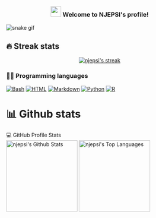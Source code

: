 # 
<h3 align="center">
<img src="https://media.giphy.com/media/hvRJCLFzcasrR4ia7z/giphy.gif" width="28">
Welcome to NJEPSI's profile! 
</h3>

![snake gif](https://github.com/njepsi/njepsi/blob/output/github-contribution-grid-snake.gif)

## 🔥 Streak stats

<!-- GitHub Readme Streak Stats - https://github.com/DenverCoder1/github-readme-streak-stats -->
<p align="center">
  <a href="https://github.com/njepsi/github-readme-streak-stats">
    <img title="🔥 Get streak stats for your profile at git.io/streak-stats" alt="njepsi's streak" src="https://github-readme-streak-stats.herokuapp.com?user=njepsi&theme=monokai-metallian&hide_border=true"/>
  </a>
</p>


### 👨‍💻 Programming languages

<p>
    <a href="#"><img alt="Bash" src="https://img.shields.io/badge/Bash%20-%23121011.svg?logo=gnu-bash&logoColor=white"></a>
    <a href="#"><img alt="HTML" src="https://img.shields.io/badge/HTML%20-%23E34F26.svg?logo=html5&logoColor=white"></a>
    <a href="#"><img alt="Markdown" src="https://img.shields.io/badge/Markdown-%23000000.svg?logo=markdown&logoColor=white"></a>
    <a href="#"><img alt="Python" src="https://img.shields.io/badge/Python%20-%2314354C.svg?logo=python&logoColor=white"></a>
    <a href="#"><img alt="R" src="https://img.shields.io/badge/r-%23276DC3.svg?style=for-the-badge&logo=r&logoColor=white"></a>
</p>

# 📊 Github stats

<!-- https://github.com/anuraghazra/github-readme-stats -->
  <summary>💻 GitHub Profile Stats</summary>
    <a href="https://github.com/anuraghazra/github-readme-stats"><img alt="njepsi's Github Stats" src="https://github-readme-stats.vercel.app/api?username=njepsi&show_icons=true&theme=pink" height="192px"/></a>
  <a href="https://github.com/anuraghazra/github-readme-stats"><img alt="njepsi's Top Languages" src="https://github-readme-stats.vercel.app/api/top-langs/?username=njepsi&layout=compact" height="192px"/></a>
